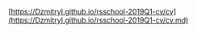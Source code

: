 [https://DzmitryI.github.io/rsschool-2019Q1-cv/cv](https://DzmitryI.github.io/rsschool-2019Q1-cv/cv.md)
